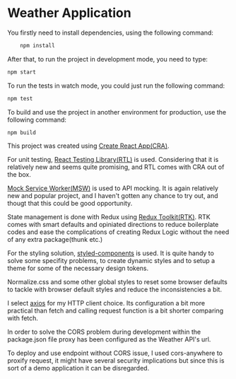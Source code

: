 # Weather Application

You firstly need to install dependencies, using the following command:

```sh
    npm install
```

After that, to run the project in development mode, you need to type:

```sh
npm start
```

To run the tests in watch mode, you could just run the following command:

```sh
npm test
```

To build and use the project in another environment for production, use the following command:

```sh
npm build
```

This project was created using [Create React App(CRA)](https://github.com/facebook/create-react-app).

For unit testing, [React Testing Library(RTL)](https://github.com/testing-library/react-testing-library) is used. Considering that it is relatively new and seems quite promising, and RTL comes with CRA out of the box.

[Mock Service Worker(MSW)](https://mswjs.io/) is used to API mocking. It is again relatively new and popular project, and I haven't gotten any chance to try out, and thougt that this could be good opportunity.

State management is done with Redux using [Redux Toolkit(RTK)](https://redux-toolkit.js.org/). RTK comes with smart defaults and opiniated directions to reduce boilerplate codes and ease the complications of creating Redux Logic without the need of any extra package(thunk etc.)

For the styling solution, [styled-components](https://styled-components.com/) is used. It is quite handy to solve some specifity problems, to create dynamic styles and to setup a theme for some of the necessary design tokens.

Normalize.css and some other global styles to reset some browser defaults to tackle with browser default styles and reduce the inconsistencies a bit.

I select [axios](https://github.com/axios/axios) for my HTTP client choice. Its configuration a bit more practical than fetch and calling request function is a bit shorter comparing with fetch.

In order to solve the CORS problem during development within the package.json file proxy has been configured as the Weather API's url.

To deploy and use endpoint without CORS issue, I used cors-anywhere to proxify request, it might have several security implications but since this is sort of a demo application it can be disregarded.
